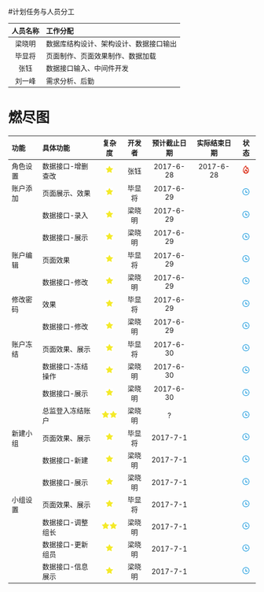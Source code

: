 #计划任务与人员分工

| 人员名称 | 工作分配 |
|:-:|:--|
| 梁晓明 | 数据库结构设计、架构设计、数据接口输出 |
| 毕显将 | 页面制作、页面效果制作、数据加载 |
| 张钰 | 数据接口输入、中间件开发 |
| 刘一峰 | 需求分析、后勤 |

# 燃尽图

 | 功能 | 具体功能 | 复杂度 | 开发者 | 预计截止日期 | 实际结束日期 | 状态 | 
 | :-- | :-- | :-: | :-: | :-: | :-: | :-: | 
 | 角色设置 | 数据接口-增删查改 | ![](/assets/star.png) | 张钰 | 2017-6-28 | 2017-6-28 | ![](/assets/fire.png) | 
 | 账户添加 | 页面展示、效果 | ![](/assets/star.png) | 毕显将 | 2017-6-29 |  | ![](/assets/wait.png) | 
 |  | 数据接口-录入 | ![](/assets/star.png) | 梁晓明 | 2017-6-29 |  | ![](/assets/wait.png) | 
 |  | 数据接口-展示 | ![](/assets/star.png) | 梁晓明 | 2017-6-29 |  | ![](/assets/wait.png) | 
 | 账户编辑 | 页面效果 | ![](/assets/star.png) | 毕显将 | 2017-6-29 |  | ![](/assets/wait.png) | 
 |  | 数据接口-修改 | ![](/assets/star.png) | 梁晓明 | 2017-6-29 |  | ![](/assets/wait.png) | 
 | 修改密码 | 效果 | ![](/assets/star.png) | 毕显将 | 2017-6-29 |  | ![](/assets/wait.png) | 
 |  | 数据接口-修改 | ![](/assets/star.png) | 梁晓明 | 2017-6-29 |  | ![](/assets/wait.png) | 
 | 账户冻结 | 页面效果、展示 | ![](/assets/star.png) | 毕显将 | 2017-6-30 |  | ![](/assets/wait.png) | 
 |  | 数据接口-冻结操作 | ![](/assets/star.png) | 梁晓明 | 2017-6-30 |  | ![](/assets/wait.png) | 
 |  | 数据接口-展示 | ![](/assets/star.png) | 梁晓明 | 2017-6-30 |  | ![](/assets/wait.png) | 
 |  | 总监登入冻结账户 | ![](/assets/star.png)![](/assets/star.png) | 梁晓明 | ? |  | ![](/assets/wait.png) | 
 | 新建小组 | 页面效果、展示 | ![](/assets/star.png) | 毕显将 | 2017-7-1 |  | ![](/assets/wait.png) | 
 |  | 数据接口-新建 | ![](/assets/star.png) | 梁晓明 | 2017-7-1 |  | ![](/assets/wait.png) | 
 |  | 数据接口-展示 | ![](/assets/star.png) | 梁晓明 | 2017-7-1 |  | ![](/assets/wait.png) | 
 | 小组设置 | 页面效果、展示 | ![](/assets/star.png) | 毕显将 | 2017-7-1 |  | ![](/assets/wait.png) | 
 |  | 数据接口-调整组长 | ![](/assets/star.png)![](/assets/star.png) | 梁晓明 | 2017-7-1 |  | ![](/assets/wait.png) | 
 |  | 数据接口-更新组员 | ![](/assets/star.png) | 梁晓明 | 2017-7-1 |  | ![](/assets/wait.png) | 
 |  | 数据接口-信息展示 | ![](/assets/star.png) | 梁晓明 | 2017-7-1 |  | ![](/assets/wait.png) | 



